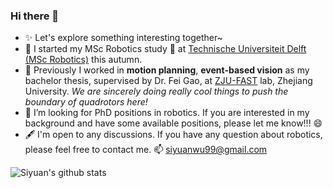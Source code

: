 ### Hi there 👋

<!--
**edmundwsy/edmundwsy** is a ✨ _special_ ✨ repository because its `README.md` (this file) appears on your GitHub profile.

Here are some ideas to get you started:

- 🔭 I’m currently s on ...
- 🌱 I’m currently learning ...
- 👯 I’m looking to collaborate on ...
- 🤔 I’m looking for help with ...
- 💬 Ask me about ...
- 📫 How to reach me: ...
- 😄 Pronouns: ...
- ⚡ Fun fact: ...
-->
- ✨ Let's explore something interesting together~
- 🔭 I started my MSc Robotics study 🏫️ at [Technische Universiteit Delft (MSc Robotics)](https://www.tudelft.nl/onderwijs/opleidingen/masters/rb/msc-robotics/) this autumn.
- 🌱 Previously I worked in **motion planning**, **event-based vision** as my bachelor thesis, supervised by Dr. Fei Gao, at [ZJU-FAST](http://www.zju-fast.com/) lab, Zhejiang University. *We are sincerely doing really cool things to push the boundary of quadrotors here!*
- 🤔 I’m looking for PhD positions in robotics. If you are interested in my background and have some available positions, please let me know!!! 😄️
- 🖋️ I'm open to any discussions. If you have any question about robotics, please feel free to contact me. 📫 [siyuanwu99@gmail.com](mailto:siyuanwu99@gmail.com)

![Siyuan's github stats](https://github-readme-stats.vercel.app/api?username=edmundwsy&count_private=true&show_icons=true&theme=calm)
